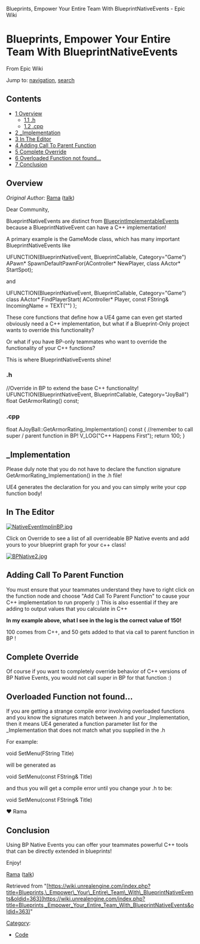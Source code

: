  Blueprints, Empower Your Entire Team With BlueprintNativeEvents - Epic Wiki             

 

Blueprints, Empower Your Entire Team With BlueprintNativeEvents
===============================================================

From Epic Wiki

Jump to: [navigation](#mw-head), [search](#p-search)

Contents
--------

*   [1 Overview](#Overview)
    *   [1.1 .h](#.h)
    *   [1.2 .cpp](#.cpp)
*   [2 \_Implementation](#Implementation)
*   [3 In The Editor](#In_The_Editor)
*   [4 Adding Call To Parent Function](#Adding_Call_To_Parent_Function)
*   [5 Complete Override](#Complete_Override)
*   [6 Overloaded Function not found...](#Overloaded_Function_not_found...)
*   [7 Conclusion](#Conclusion)

Overview
--------

_Original Author:_ [Rama](/index.php?title=User:Rama "User:Rama") ([talk](/index.php?title=User_talk:Rama "User talk:Rama"))

Dear Community,

BlueprintNativeEvents are distinct from [BlueprintImplementableEvents](/index.php?title=Blueprints,_Empower_Your_Entire_Team_With_BlueprintImplementableEvent "Blueprints, Empower Your Entire Team With BlueprintImplementableEvent") because a BlueprintNativeEvent can have a C++ implementation!

A primary example is the GameMode class, which has many important BlueprintNativeEvents like

 UFUNCTION(BlueprintNativeEvent, BlueprintCallable, Category="Game")
 APawn\* SpawnDefaultPawnFor(AController\* NewPlayer, class AActor\* StartSpot);

and

 UFUNCTION(BlueprintNativeEvent, BlueprintCallable, Category="Game")
 class AActor\* FindPlayerStart( AController\* Player, const FString& IncomingName = TEXT("") );

These core functions that define how a UE4 game can even get started obviously need a C++ implementation, but what if a Blueprint-Only project wants to override this functionality?

Or what if you have BP-only teammates who want to override the functionality of your C++ functions?

This is where BlueprintNativeEvents shine!

### .h

//Override in BP to extend the base C++ functionality!
UFUNCTION(BlueprintNativeEvent, BlueprintCallable, Category\="JoyBall")
float GetArmorRating() const;

### .cpp

float AJoyBall::GetArmorRating\_Implementation() const
{
	//remember to call super / parent function in BP!
	V\_LOG("C++ Happens First");
	return 100;
}

\_Implementation
----------------

Please duly note that you do not have to declare the function signature GetArmorRating\_Implementation() in the .h file!

UE4 generates the declaration for you and you can simply write your cpp function body!

In The Editor
-------------

[![NativeEventImplinBP.jpg](https://d26ilriwvtzlb.cloudfront.net/7/71/NativeEventImplinBP.jpg)](/index.php?title=File:NativeEventImplinBP.jpg)

Click on Override to see a list of all overrideable BP Native events and add yours to your blueprint graph for your c++ class!

[![BPNative2.jpg](https://d3ar1piqh1oeli.cloudfront.net/5/55/BPNative2.jpg/900px-BPNative2.jpg)](/index.php?title=File:BPNative2.jpg)

Adding Call To Parent Function
------------------------------

You must ensure that your teammates understand they have to right click on the function node and choose "Add Call To Parent Function" to cause your C++ implementation to run properly :) This is also essential if they are adding to output values that you calculate in C++

**In my example above, what I see in the log is the correct value of 150!**

100 comes from C++, and 50 gets added to that via call to parent function in BP !

Complete Override
-----------------

Of course if you want to completely override behavior of C++ versions of BP Native Events, you would not call super in BP for that function :)

Overloaded Function not found...
--------------------------------

If you are getting a strange compile error involving overloaded functions and you know the signatures match between .h and your \_Implementation, then it means UE4 generated a function parameter list for the \_Implementation that does not match what you supplied in the .h

For example:

 void SetMenu(FString Title)

will be generated as

 void SetMenu(const FString& Title)

and thus you will get a compile error until you change your .h to be:

 void SetMenu(const FString& Title)

♥ Rama

Conclusion
----------

Using BP Native Events you can offer your teammates powerful C++ tools that can be directly extended in blueprints!

Enjoy!

[Rama](/index.php?title=User:Rama "User:Rama") ([talk](/index.php?title=User_talk:Rama "User talk:Rama"))

Retrieved from "[https://wiki.unrealengine.com/index.php?title=Blueprints,\_Empower\_Your\_Entire\_Team\_With\_BlueprintNativeEvents&oldid=363](https://wiki.unrealengine.com/index.php?title=Blueprints,_Empower_Your_Entire_Team_With_BlueprintNativeEvents&oldid=363)"

[Category](/index.php?title=Special:Categories "Special:Categories"):

*   [Code](/index.php?title=Category:Code "Category:Code")